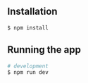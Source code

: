 
## Installation

```bash
$ npm install
```

## Running the app

```bash
# development
$ npm run dev
